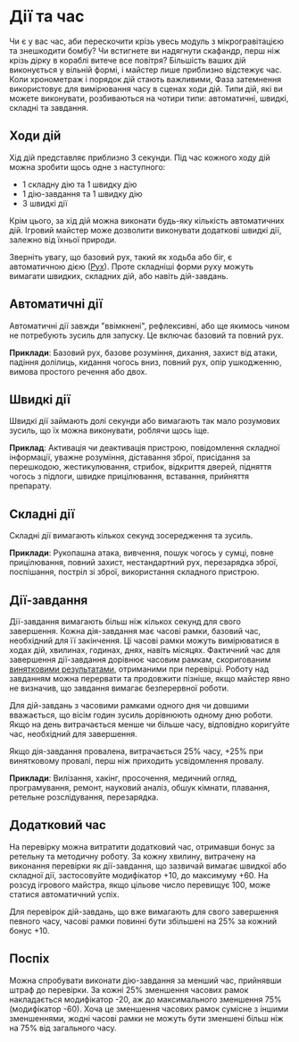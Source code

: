 # Дії та час

Чи є у вас час, аби перескочити крізь увесь модуль з мікрогравітацією та знешкодити бомбу? Чи встигнете ви надягнути скафандр, перш ніж крізь дірку в кораблі витече все повітря? Більшість ваших дій виконується у вільній формі, і майстер лише приблизно відстежує час. Коли хронометраж і порядок дій стають важливими, Фаза затемнення використовує для вимірювання часу в сценах ходи дій. Типи дій, які ви можете виконувати, розбиваються на чотири типи: автоматичні, швидкі, складні та завдання.

## Ходи дій

Хід дій представляє приблизно 3 секунди. Під час кожного ходу дій можна зробити щось одне з наступного:

- 1 складну дію та 1 швидку дію
- 1 дію-завдання та 1 швидку дію
- 3 швидкі дії

Крім цього, за хід дій можна виконати будь-яку кількість автоматичних дій. Ігровий майстер може дозволити виконувати додаткові швидкі дії, залежно від їхньої природи.

Зверніть увагу, що базовий рух, такий як ходьба або біг, є автоматичною дією ([Рух](../12/24-movement.md)). Проте складніші форми руху можуть вимагати швидких, складних дій, або навіть дій-завдань.

## Автоматичні дії

Автоматичні дії завжди "ввімкнені", рефлексивні, або ще якимось чином не потребують зусиль для запуску. Це включає базовий та повний рух.

**Приклади**: Базовий рух, базове розуміння, дихання, захист від атаки, падіння долілиць, кидання чогось вниз, повний рух, опір ушкодженню, вимова простого речення або двох.

## Швидкі дії

Швидкі дії займають долі секунди або вимагають так мало розумових зусиль, що їх можна виконувати, роблячи щось іще.

**Приклад**: Активація чи деактивація пристрою, повідомлення складної інформації, уважне розуміння, діставання зброї, присідання за перешкодою, жестикулювання, стрибок, відкриття дверей, підняття чогось з підлоги, швидке прицілювання, вставання, прийняття препарату.

## Складні дії

Складні дії вимагають кількох секунд зосередження та зусиль.

**Приклади**: Рукопашна атака, вивчення, пошук чогось у сумці, повне прицілювання, повний захист, нестандартний рух, перезарядка зброї, поспішання, постріл зі зброї, використання складного пристрою.

## Дії-завдання

Дії-завдання вимагають більш ніж кількох секунд для свого завершення. Кожна дія-завдання має часові рамки, базовий час, необхідний для її закінчення. Ці часові рамки можуть вимірюватися в ходах дій, хвилинах, годинах, днях, навіть місяцях. Фактичний час для завершення дії-завдання дорівнює часовим рамкам, скоригованим [винятковими результатами](./01-how-to-play.md#superior-results-3366-rule), отриманими при перевірці. Роботу над завданням можна перервати та продовжити пізніше, якщо майстер явно не визначив, що завдання вимагає безперервної роботи.

Для дій-завдань з часовими рамками одного дня чи довшими вважається, що вісім годин зусиль дорівнюють одному дню роботи. Якщо на день витрачається менше чи більше часу, відповідно коригуйте час, необхідний для завершення.

Якщо дія-завдання провалена, витрачається 25% часу, +25% при винятковому провалі, перш ніж приходить усвідомлення провалу.

**Приклади**: Вилізання, хакінг, просочення, медичний огляд, програмування, ремонт, науковий аналіз, обшук кімнати, плавання, ретельне розслідування, перезарядка.

## Додатковий час

На перевірку можна витратити додатковий час, отримавши бонус за ретельну та методичну роботу. За кожну хвилину, витрачену на виконання перевірки як дії-завдання, що зазвичай вимагає швидкої або складної дії, застосовуйте модифікатор +10, до максимуму +60. На розсуд ігрового майстра, якщо цільове число перевищує 100, може статися автоматичний успіх.

Для перевірок дій-завдань, що вже вимагають для свого завершення певного часу, часові рамки повинні бути збільшені на 25% за кожний бонус +10.

## Поспіх

Можна спробувати виконати дію-завдання за менший час, прийнявши штраф до перевірки. За кожні 25% зменшення часових рамок накладається модифікатор -20, аж до максимального зменшення 75% (модифікатор -60). Хоча це зменшення часових рамок сумісне з іншими зменшеннями, жодні часові рамки не можуть бути зменшені більш ніж на 75% від загального часу.
